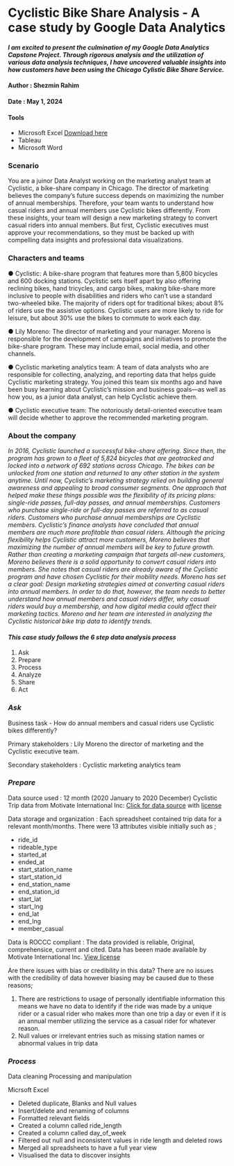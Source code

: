 # Cyclistic Bike Share Analysis - A case study by Google Data Analytics 
#### *I am excited to present the culmination of my Google Data Analytics Capstone Project. Through rigorous analysis and the utilization of various data analysis techniques, I have uncovered valuable insights into how customers have been using the Chicago Cylistic Bike Share Service.*




#### Author     : Shezmin Rahim

#### Date       : May 1, 2024

#### Tools      

- Microsoft Excel [Download here](https://microsoft.com)
- Tableau
- Microsoft Word

### Scenario

You are a juinor Data Analyst working on the marketing analyst team at Cyclistic, a bike-share
company in Chicago. The director of marketing believes the company’s future success
depends on maximizing the number of annual memberships. Therefore, your team wants to
understand how casual riders and annual members use Cyclistic bikes differently. From these
insights, your team will design a new marketing strategy to convert casual riders into annual
members. But first, Cyclistic executives must approve your recommendations, so they must be
backed up with compelling data insights and professional data visualizations.

### Characters and teams
 ● Cyclistic: A bike-share program that features more than 5,800 bicycles and 600
docking stations. Cyclistic sets itself apart by also offering reclining bikes, hand
tricycles, and cargo bikes, making bike-share more inclusive to people with disabilities
and riders who can’t use a standard two-wheeled bike. The majority of riders opt for
traditional bikes; about 8% of riders use the assistive options. Cyclistic users are more
likely to ride for leisure, but about 30% use the bikes to commute to work each day.

 ● Lily Moreno: The director of marketing and your manager. Moreno is responsible for
the development of campaigns and initiatives to promote the bike-share program.
These may include email, social media, and other channels.

● Cyclistic marketing analytics team: A team of data analysts who are responsible for
collecting, analyzing, and reporting data that helps guide Cyclistic marketing strategy.
You joined this team six months ago and have been busy learning about Cyclistic’s
mission and business goals—as well as how you, as a junior data analyst, can help
Cyclistic achieve them.

● Cyclistic executive team: The notoriously detail-oriented executive team will decide
whether to approve the recommended marketing program.

### About the company
*In 2016, Cyclistic launched a successful bike-share offering. Since then, the program has grown
to a fleet of 5,824 bicycles that are geotracked and locked into a network of 692 stations
across Chicago. The bikes can be unlocked from one station and returned to any other station
in the system anytime.
Until now, Cyclistic’s marketing strategy relied on building general awareness and appealing to
broad consumer segments. One approach that helped make these things possible was the
flexibility of its pricing plans: single-ride passes, full-day passes, and annual memberships.
Customers who purchase single-ride or full-day passes are referred to as casual riders.
Customers who purchase annual memberships are Cyclistic members.
Cyclistic’s finance analysts have concluded that annual members are much more profitable
than casual riders. Although the pricing flexibility helps Cyclistic attract more customers,
Moreno believes that maximizing the number of annual members will be key to future growth.
Rather than creating a marketing campaign that targets all-new customers, Moreno believes
there is a solid opportunity to convert casual riders into members. She notes that casual riders
are already aware of the Cyclistic program and have chosen Cyclistic for their mobility needs.
Moreno has set a clear goal: Design marketing strategies aimed at converting casual riders into
annual members. In order to do that, however, the team needs to better understand how
annual members and casual riders differ, why casual riders would buy a membership, and how
digital media could affect their marketing tactics. Moreno and her team are interested in
analyzing the Cyclistic historical bike trip data to identify trends.*

#### *This case study follows the 6 step data analysis process*
1. Ask
2. Prepare
3. Process
4. Analyze
5. Share
6. Act

### *Ask*
Business task - How do annual members and casual riders use Cyclistic bikes differently?

Primary stakeholders : Lily Moreno the director of marketing and the Cyclistic executive team.

Secondary stakeholders : Cyclistic marketing analytics team

### *Prepare*

Data source used : 12 month (2020 January to 2020 December) Cyclistic Trip data from Motivate International Inc: [Click for data source](https://divvy-tripdata.s3.amazonaws.com/index.html) with [license](https://divvybikes.com/data-license-agreement)

Data storage and organization : Each spreadsheet contained trip data for a relevant month/months. There were 13 attributes visible initially such as ;
- ride_id
- rideable_type
- started_at
- ended_at
- start_station_name
- start_station_id
- end_station_name
- end_station_id
- start_lat
- start_lng
- end_lat
- end_lng
- member_casual

Data is ROCCC compliant : The data provided is reliable, Original, comprehensice, current and cited. Data has beeen made available by Motivate International Inc. [View license](https://divvybikes.com/data-license-agreement) 

Are there issues with bias or credibility in this data? There are no issues with the credibility of data however biasing may be caused due to these reasons;

1. There are restrictions to usage of personally identifiable information this means we have no data to identify if the ride was made by a unique rider or a casual rider who makes more than one trip a day or even if it is an annual member utilizing the service as a casual rider for whatever reason.
2. Null values or irrelevant entries such as missing station names or abnormal values in trip data

### *Process*

Data cleaning Processing and manipulation


Micrsoft Excel
- Deleted duplicate, Blanks and Null values
- Insert/delete and renaming of columns
- Formatted relevant fields
- Created a column called ride_length
- Created a column called day_of_week
- Filtered out null and inconsistent values in ride length and deleted rows
- Merged all spreadsheets to have a full year view
- Visualised the data to discover insights
























